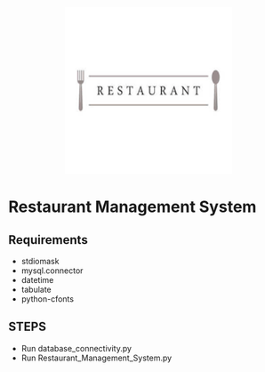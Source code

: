 <p align="center">
  <img width="300" height="300" src='./icon.JPG'>
</p>

# Restaurant Management System
### 

## Requirements

- stdiomask
- mysql.connector
- datetime
- tabulate
- python-cfonts

## STEPS

-	Run database_connectivity.py
- Run Restaurant_Management_System.py



     

